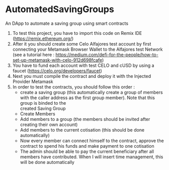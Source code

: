 # AutomatedSavingGroups
An DApp to automate a saving group using smart contracts
1. To test this project, you have to import this code on Remix IDE (https://remix.ethereum.org/)
2. After it you should create some Celo Alfajores test account by first connecting your Metamask Browser Wallet to the Alfajores test Network (see a tutorial here : https://medium.com/defi-for-the-people/how-to-set-up-metamask-with-celo-912d698fcafe)
3. You have to fund each account with test CELO and cUSD by using a faucet (https://celo.org/developers/faucet)
4. Next you must compile the contract and deploy it with the Injected Provider Metamask
5. In order to test the contracts, you should follow this order : 
    * create a saving group (this automatically create a group of members with the caller address as the first group member). Note that this group is binded to the     
      created Saving Group 
    * Create Members 
    * Add members to a group (the members should be invited after creating their own account)
    * Add members to the current cotisation (this should be done automatically)
    * Now every member can connect himself to the contract, approve the contract to spend his funds and make payment to one cotisation
    * The admin should be able to pay the current beneficiary after all members have contributed. When I will insert time management, this will be done automatically
 


